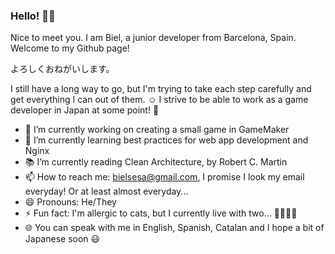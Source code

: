 ### Hello! 🐱‍💻

Nice to meet you. I am Biel, a junior developer from Barcelona, Spain.
Welcome to my Github page!

よろしくおねがいします。

I still have a long way to go, but I'm trying to take each step carefully and get everything I can out of them. ☺
I strive to be able to work as a game developer in Japan at some point! 👾

- 🔭 I’m currently working on creating a small game in GameMaker
- 🌱 I’m currently learning best practices for web app development and Nginx 
- 📚 I’m currently reading Clean Architecture, by Robert C. Martin
- 📫 How to reach me: bielsesa@gmail.com, I promise I look my email everyday! Or at least almost everyday...
- 😄 Pronouns: He/They
- ⚡ Fun fact: I'm allergic to cats, but I currently live with two... 🐱‍🐉🐱‍🚀
- 🌐 You can speak with me in English, Spanish, Catalan and I hope a bit of Japanese soon 😃
